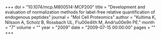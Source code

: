 +++
doi = "10.1074/mcp.M800514-MCP200"
title = "Development and evaluation of normalization methods for label-free relative quantification of endogenous peptides"
journal = "Mol Cell Proteomics"
author = "Kultima K, Nilsson A, Scholz B, Rossbach UL, F\u00e4lth M, Andr\u00e9n PE."
month = "7"
volume = ""
year = "2009"
date = "2009-07-15 00:00:00"
pages = ""
+++

